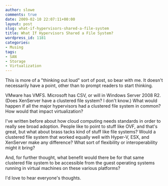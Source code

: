 ```yaml
---
author: slowe
comments: true
date: 2009-02-10 22:07:11+00:00
layout: post
slug: what-if-hypervisors-shared-a-file-system
title: What If Hypervisors Shared a File System?
wordpress_id: 1181
categories:
- Musing
tags:
- SAN
- Storage
- Virtualization
---
```


This is more of a "thinking out loud" sort of post, so bear with me. It doesn't necessarily have a point, other than to prompt readers to start thinking.

VMware has VMFS. Microsoft has CSV, or will in Windows Server 2008 R2. (Does XenServer have a clustered file system? I don't know.) What would happen if all the major hypervisors had a clustered file system in common? How would that impact virtualization?

I've written before about how cloud computing needs standards in order to really see broad adoption. People like to point to stuff like OVF, and that's great, but what about brass tacks kind of stuff like file systems? Would a clustered file system that worked equally well with Hyper-V, ESX, and XenServer make any difference? What sort of flexibility or interoperability might it bring?

And, for further thought, what benefit would there be for that same clustered file system to be accessible from the guest operating systems running in virtual machines on these various platforms?

I'd love to hear everyone's thoughts.
